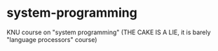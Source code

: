 # system-programming
KNU course on "system programming" (THE CAKE IS A LIE, it is barely "language processors" course)
